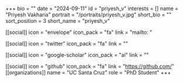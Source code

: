 +++
bio = "" 
date = "2024-09-11" 
id = "priyesh_v" 
interests = [] 
name = "Priyesh Vakharia" 
portrait = "/portraits/priyesh_v.jpg" 
short_bio = "" 
sort_position = 3
 short_name = "priyesh_v" 

[[social]] 
    icon = "envelope" 
    icon_pack = "fa" 
    link = "mailto: "

 [[social]] 
    icon = "twitter" 
    icon_pack = "fa" 
    link = "" 

[[social]] 
    icon = "google-scholar" 
    icon_pack = "ai" 
    link = "" 

[[social]] 
    icon = "github" 
    icon_pack = "fa" 
    link = "https://github.com/" 
[[organizations]] 
     name = "UC Santa Cruz" 
      role = "PhD Student" 
+++